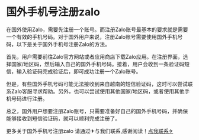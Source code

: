 # 国外手机号注册zalo

在国外使用Zalo，需要先注册一个账号。而注册Zalo账号最基本的要求就是需要一个有效的手机号码。对于国外用户来说，注册Zalo账号需要使用国外手机号码，以下是关于国外手机号注册Zalo的方法。

首先，用户需要前往Zalo官方网站或者应用商店下载Zalo应用。在注册界面，选择国家/地区码，然后输入自己的国外手机号码。接着，用户会收到一条验证码短信，输入验证码完成验证后，即可成功注册一个Zalo账号。

但是，有些国外手机号码可能无法接收到来自越南的短信验证码，这时可以尝试联系Zalo客服寻求帮助。另外，也可以尝试使用其他国家/地区码，或者使用其他手机号码进行注册。

总之，国外用户想要注册Zalo账号，只需要准备好自己的国外手机号码，并确保能够接收到短信验证码，就可以顺利完成注册了。

更多关于国外手机号注册zalo 请通过✈与我们联系,感谢阅读！[点我联系✈](https://vip.G208.com)